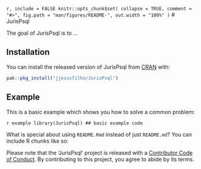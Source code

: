 
<!-- README.md is generated from README.Rmd. Please edit that file -->

`r, include = FALSE knitr::opts_chunk$set( collapse = TRUE, comment =
"#>", fig.path = "man/figures/README-", out.width = "100%" )` \#
JurisPsql

<!-- badges: start -->

<!-- badges: end -->

The goal of JurisPsql is to …

## Installation

You can install the released version of JurisPsql from
[CRAN](https://CRAN.R-project.org) with:

``` r
pak::pkg_install("jjesusfilho/JurisPsql")
```

## Example

This is a basic example which shows you how to solve a common problem:

`r example library(JurisPsql) ## basic example code`

What is special about using `README.Rmd` instead of just `README.md`?
You can include R chunks like so:

Please note that the ‘JurisPsql’ project is released with a [Contributor
Code of Conduct](.github/CODE_OF_CONDUCT.md). By contributing to this
project, you agree to abide by its terms.
